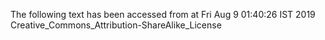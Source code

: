 The following text has been accessed from at Fri Aug 9 01:40:26 IST 2019
Creative_Commons_Attribution-ShareAlike_License
